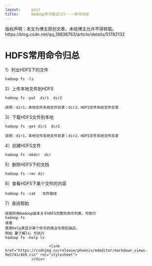 ```yaml
---
layout:     post
title:      Hadoop学习笔记(2)----命令归总
---
```

<div id="article_content" class="article_content clearfix csdn-tracking-statistics" data-pid="blog" data-mod="popu_307" data-dsm="post">
								<div class="article-copyright">
					版权声明：本文为博主原创文章，未经博主允许不得转载。					https://blog.csdn.net/qq_18838763/article/details/51782132				</div>
								            <div id="content_views" class="markdown_views prism-atom-one-dark">
							<!-- flowchart 箭头图标 勿删 -->
							<svg xmlns="http://www.w3.org/2000/svg" style="display: none;"><path stroke-linecap="round" d="M5,0 0,2.5 5,5z" id="raphael-marker-block" style="-webkit-tap-highlight-color: rgba(0, 0, 0, 0);"></path></svg>
							<h1 id="hdfs常用命令归总">HDFS常用命令归总</h1>

<p>1）列出HDFS下的文件</p>

<pre><code>hadoop fs -ls
</code></pre>

<p>2）上传本地文件到HDFS</p>

<pre><code>hadoop fs -put  dir1  dir2

说明：dir1，本地文件系统文件目录；dir2，HDFS文件系统文件目录
</code></pre>

<p>3）下载HDFS文件到本地</p>

<pre><code>hadoop fs -get dir1  dir2

说明：dir1，本地文件系统文件目录；dir2，HDFS文件系统文件目录
</code></pre>

<p>4）创建HDFS文件</p>

<pre><code>hadoop fs -mkdir  dir
</code></pre>

<p>5）删除HDFS下的文档</p>

<pre><code>hadoop fs -rmr dir
</code></pre>

<p>6）查看HDFS下某个文件的内容</p>

<pre><code>hadoop fs -cat   文件路径
</code></pre>

<p>7）查阅帮助</p>

<pre><code>获取所用Hadoop版本关于HDFS完整的命令列表，可执行
hadoop fs
或者
使用help来显示某个命令的用法与简短描述。
例如 要了解ls，可执行
hadoop fs -help ls
</code></pre>            </div>
						<link href="https://csdnimg.cn/release/phoenix/mdeditor/markdown_views-9e5741c4b9.css" rel="stylesheet">
                </div>
